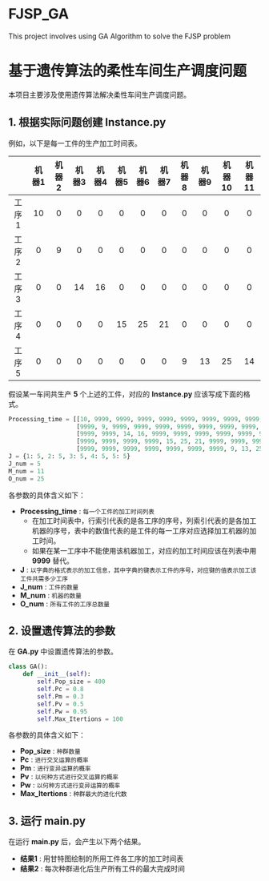 # FJSP_GA
This project involves using GA Algorithm to solve the FJSP problem

# 基于遗传算法的柔性车间生产调度问题

本项目主要涉及使用遗传算法解决柔性车间生产调度问题。

## 1. 根据实际问题创建 Instance.py

例如，以下是每一工件的生产加工时间表。

|      | 机器1 | 机器2 | 机器3 | 机器4 | 机器5 | 机器6 | 机器7 | 机器8 | 机器9 | 机器10 | 机器11 |
| :---: | :---: | :---: | :---: | :---: | :---: | :---: | :---: | :---: | :---: | :----: | :----: |
| 工序1 |  10  |   0   |   0   |   0   |   0   |   0   |   0   |   0   |   0   |   0   |   0   |
| 工序2 |   0   |   9   |   0   |   0   |   0   |   0   |   0   |   0   |   0   |   0   |   0   |
| 工序3 |   0   |   0   |  14  |  16  |   0   |   0   |   0   |   0   |   0   |   0   |   0   |
| 工序4 |   0   |   0   |   0   |   0   |  15  |  25  |  21  |   0   |   0   |   0   |   0   |
| 工序5 |   0   |   0   |   0   |   0   |   0   |   0   |   0   |   9   |  13  |   25   |   14   |

假设某一车间共生产 **5** 个上述的工件，对应的 **Instance.py** 应该写成下面的格式。

```python
Processing_time = [[10, 9999, 9999, 9999, 9999, 9999, 9999, 9999, 9999, 9999, 9999],
                   [9999, 9, 9999, 9999, 9999, 9999, 9999, 9999, 9999, 9999, 9999],
                   [9999, 9999, 14, 16, 9999, 9999, 9999, 9999, 9999, 9999, 9999],
                   [9999, 9999, 9999, 9999, 15, 25, 21, 9999, 9999, 9999, 9999],
                   [9999, 9999, 9999, 9999, 9999, 9999, 9999, 9, 13, 25, 24]]
J = {1: 5, 2: 5, 3: 5, 4: 5, 5: 5}
J_num = 5
M_num = 11
O_num = 25
```

各参数的具体含义如下：

* **Processing_time** : `每一个工件的加工时间列表`
  * 在加工时间表中，行索引代表的是各工序的序号，列索引代表的是各加工机器的序号，表中的数值代表的是工件的每一工序对应选择加工机器的加工时间。
  * 如果在某一工序中不能使用该机器加工，对应的加工时间应该在列表中用 **9999** 替代。
* **J** : `以字典的格式表示的加工信息，其中字典的键表示工件的序号，对应键的值表示加工该工件共需多少工序`
* **J_num** : `工件的数量`
* **M_num** : `机器的数量`
* **O_num** : `所有工件的工序总数量`

## 2. 设置遗传算法的参数

在 **GA.py** 中设置遗传算法的参数。

```python
class GA():
    def __init__(self):
        self.Pop_size = 400
        self.Pc = 0.8
        self.Pm = 0.3
        self.Pv = 0.5
        self.Pw = 0.95
        self.Max_Itertions = 100
```

各参数的具体含义如下：

* **Pop_size** : `种群数量`
* **Pc** : `进行交叉运算的概率`
* **Pm** : `进行变异运算的概率`
* **Pv** : `以何种方式进行交叉运算的概率`
* **Pw** : `以何种方式进行变异运算的概率`
* **Max_Itertions** : `种群最大的进化代数`

## 3. 运行 main.py

在运行 **main.py** 后，会产生以下两个结果。

* **结果1** : 用甘特图绘制的所用工件各工序的加工时间表
* **结果2** : 每次种群进化后生产所有工件的最大完成时间
